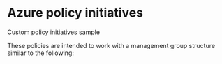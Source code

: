 # Azure policy initiatives

Custom policy initiatives sample

These policies are intended to work with a management group structure similar to the following:
